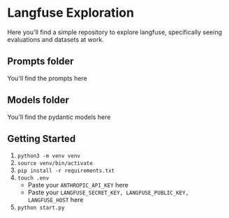 # Langfuse Exploration
Here you'll find a simple repository to explore langfuse, specifically seeing evaluations and datasets at work.

## Prompts folder
You'll find the prompts here

## Models folder
You'll find the pydantic models here

## Getting Started
1. `python3 -m venv venv`
2. `source venv/bin/activate`
3. `pip install -r requirements.txt`
4. `touch .env`
    - Paste your `ANTHROPIC_API_KEY` here
    - Paste your `LANGFUSE_SECRET_KEY, LANGFUSE_PUBLIC_KEY, LANGFUSE_HOST` here
5. `python start.py`